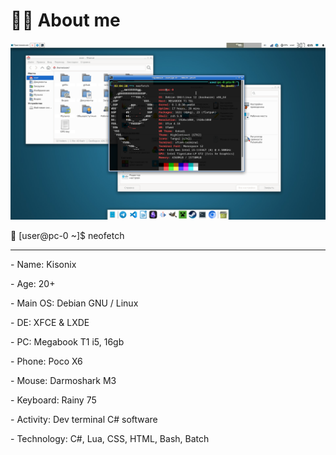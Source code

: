 # 🧑‍💻 About me

<a align="center" target="_blank" rel="noopener noreferrer" href="https://github.com/Kisonix-Dev/Kisonix-Dev/blob/main/img/screenshot.png?raw=true"><img src="https://github.com/Kisonix-Dev/Kisonix-Dev/blob/main/img/screenshot.png?raw=true" alt="image" style="max-width: 100%;"></a>

🐧 [user@pc-0 ~]$ neofetch

---

<p>- Name: Kisonix</p>
<p>- Age: 20+</p>
<p>- Main OS: Debian GNU / Linux</p>
<p>- DE: XFCE & LXDE</p>
<p>- PC: Megabook T1 i5, 16gb</p>
<p>- Phone: Poco X6</p>
<p>- Mouse: Darmoshark M3</p>
<p>- Keyboard: Rainy 75</p>
<p>- Activity: Dev terminal C# software</p>
<p>- Technology: C#, Lua, CSS, HTML, Bash, Batch</p>

